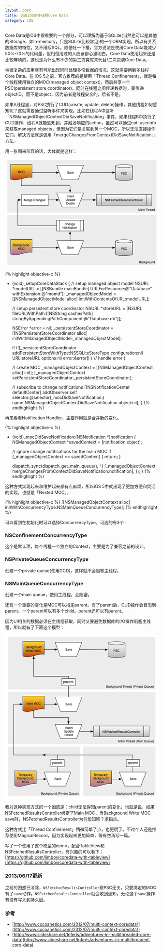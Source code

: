 ```yaml
---
layout: post
title: 说说iOS的多线程Core Data
category: iOS
---
```


Core Data是iOS中很重要的一个部分，可以理解为基于SQLite(当然也可以是其他的Storage，如In-memory，只是SQLite比较常见)的一个ORM实现，所以有关系数据库的特性，又不用写SQL。顺便吐一下槽，官方说法是使用Core Data能减少50%-70%的代码量，但相信用过的人应该都心里明白，Core Data使用起来还是比较麻烦的，这也是为什么有不少的第三方类库来代替/二次包装Core Data。

稍微复杂的应用就有可能出现同时处理多份数据的情况，这就需要用到多线程Core Data。在 iOS 5之前，官方推荐的是使用「Thread Confinement」，就是每个线程使用独立的MOC(managed object context)，然后共享一个PSC(persistent store coordinator)。同时在线程之间传递数据时，要传递objectID，而不是object，因为前者是线程安全的，后者不是。

如果A线程里，对PSC执行了CUD(create, update, delete)操作，其他线程如何感知呢？这就需要通过监听事件来实现。比如在线程A中监听「NSManagedObjectContextDidSaveNotification」事件，如果线程B中执行了CUD操作，线程A就能感知到，并触发响应的action，虽然可以通过noti userinfo来获取managed objects，但因为它们是关联到另一个MOC，所以无法直接操作它们，解决方法就是调用「mergeChangesFromContextDidSaveNotification:」方法。

用一张图来形容的话，大体就是这样：

![iOS multi thread Core Data before iOS 5](/image/multi_thread_core_data.png)

{% highlight objective-c %}
- (void)_setupCoreDataStack
{
     // setup managed object model
     NSURL *modelURL = [[NSBundle mainBundle] URLForResource:@"Database" withExtension:@"momd"];
     _managedObjectModel = [[NSManagedObjectModel alloc] initWithContentsOfURL:modelURL];
 
     // setup persistent store coordinator
     NSURL *storeURL = [NSURL fileURLWithPath:[[NSString cachesPath] stringByAppendingPathComponent:@"Database.db"]];
 
     NSError *error = nil;
     _persistentStoreCoordinator = [[NSPersistentStoreCoordinator alloc] initWithManagedObjectModel:_managedObjectModel];
 
     if (![_persistentStoreCoordinator addPersistentStoreWithType:NSSQLiteStoreType configuration:nil URL:storeURL options:nil error:&amp;error]) {
   	     // handle error
   }
 
     // create MOC
     _managedObjectContext = [[NSManagedObjectContext alloc] init];
     [_managedObjectContext setPersistentStoreCoordinator:_persistentStoreCoordinator];
 
     // subscribe to change notifications
     [[NSNotificationCenter defaultCenter] addObserver:self selector:@selector(_mocDidSaveNotification:) name:NSManagedObjectContextDidSaveNotification object:nil];
}
{% endhighlight %}

再来看看Notification Handler，主要作用就是合并新的变化。

{% highlight objective-c %}
- (void)_mocDidSaveNotification:(NSNotification *)notification
{
     NSManagedObjectContext *savedContext = [notification object];
 
     // ignore change notifications for the main MOC
     if (_managedObjectContext == savedContext) {
          return;
     }
 
     dispatch_sync(dispatch_get_main_queue(), ^{
      [_managedObjectContext mergeChangesFromContextDidSaveNotification:notification];
     });
}
{% endhighlight %}

这种方式实现起来和维护起来都有点麻烦，所以iOS 5中就出现了更加方便和灵活的实现，也就是「Nested MOC」。

{% highlight objective-c %}
[[NSManagedObjectContext alloc] initWithConcurrencyType:NSMainQueueConcurrencyType];
{% endhighlight %}

可以看到在初始化时可以选择ConcurrencyType，可选的有3个：

### NSConfinementConcurrencyType

这个是默认项，每个线程一个独立的Context，主要是为了兼容之前的设计。

### NSPrivateQueueConcurrencyType

创建一个private queue(使用GCD)，这样就不会阻塞主线程。

### NSMainQueueConcurrencyType

创建一个main queue，使用主线程，会阻塞。

还有一个重要的变化是MOC可以指定parent。有了parent后，CUD操作会冒泡到parent。一个parent可以有多个child。parent还可以有parent。

因为UI相关的数据必须在主线程获取，同时又要避免数据库的I/O操作阻塞主线程，所以就有了下面这个模型：

![multi thread ios 5 nested MOC](/image/multi_thread_core_data_nested.png)

我对这种实现方式的一个困惑是：child无法得知parent的变化，也就是说，如果NSFetchedResultsController绑定了Main MOC，当Background Write MOC save时，NSFetchedResultsController为何能知晓？求指点。

这种方式比「Thread Confinement」稍微简单了点，也更明了。不过个人还是推荐使用MagicalRecord，因为实现起来更加简单，等有空再写一篇。

写了一个使用了这个模型的demo，配合TableView和NSFetchedResultsController，有兴趣的可以看下：[https://github.com/limboy/coredata-with-tableview](https://github.com/limboy/coredata-with-tableview)

### 2013/06/17更新

之前的困惑已消除，`NSFetchedResultsController`跟PSC无关，只要绑定的MOC有了`save`动作，`NSFetchedResultsController`就会收到通知，无论这个`save`操作有没有写入到持久层。

### 参考

* [http://www.cocoanetics.com/2012/07/multi-context-coredata/](http://www.cocoanetics.com/2012/07/multi-context-coredata/)
* [http://www.slideshare.net/Inferis/adventures-in-multithreaded-core-data](http://www.slideshare.net/Inferis/adventures-in-multithreaded-core-data)
